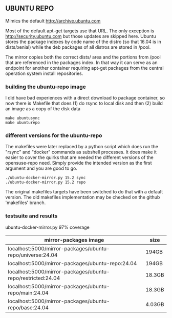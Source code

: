 ## UBUNTU REPO

Mimics the default http://archive.ubuntu.com

Most of the default apt-get targets use that URL. The only exception is http://security.ubuntu.com but those updates are skipped here. Ubuntu stores the package indexes by code name of the distro (so that 16.04 is in dists/xenial) while the deb packages of all distros are stored in /pool.

The mirror copies both the correct dists/ area and the portions from /pool that are referenced in the packages index. In that way it can serve as an endpoint for another container requiring apt-get packages from the central operation system install repositories.

### building the ubuntu-repo image

I did have bad experiences with a direct download to package container, so now there is Makefile that does (1) do rsync to local disk and then (2) build an image as a copy of the disk data

    make ubuntusync
    make ubunturepo
    
### different versions for the ubuntu-repo

The makefiles were later replaced by a python script which does run the "rsync" and "docker" commands as 
subshell processes. It does make it easier to cover the quirks that are needed the different versions of
the opensuse-repo need. Simply provide the intended version as the first argument and you are good to go.

    ./ubuntu-docker-mirror.py 15.2 sync
    ./ubuntu-docker-mirror.py 15.2 repo

The original makefiles targets have been switched to do that with a default version. The old makefiles
implementation may be checked on the github 'makefiles' branch.

### testsuite and results

ubuntu-docker-mirror.py  97% coverage

| mirror-packages image | size
| --------------------- | -----------------------------------------
| localhost:5000/mirror-packages/ubuntu-repo/universe:24.04 | 194GB
| localhost:5000/mirror-packages/ubuntu-repo:24.04 | 194GB
| localhost:5000/mirror-packages/ubuntu-repo/restricted:24.04 | 18.3GB
| localhost:5000/mirror-packages/ubuntu-repo/main:24.04 | 18.3GB
| localhost:5000/mirror-packages/ubuntu-repo/base:24.04 | 4.03GB

